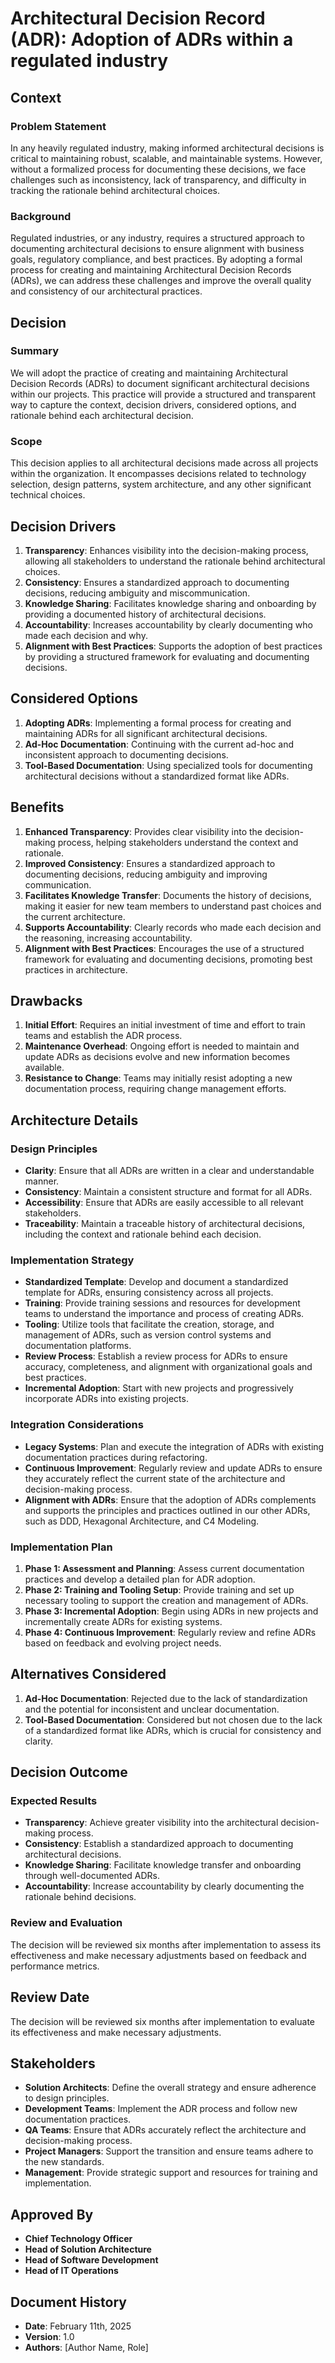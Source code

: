 # Architectural Decision Record (ADR): Adoption of ADRs within a regulated industry

## Context

### Problem Statement
In any heavily regulated industry, making informed architectural decisions is critical to maintaining robust, scalable, and maintainable systems. However, without a formalized process for documenting these decisions, we face challenges such as inconsistency, lack of transparency, and difficulty in tracking the rationale behind architectural choices.

### Background
Regulated industries, or any industry, requires a structured approach to documenting architectural decisions to ensure alignment with business goals, regulatory compliance, and best practices. By adopting a formal process for creating and maintaining Architectural Decision Records (ADRs), we can address these challenges and improve the overall quality and consistency of our architectural practices.

## Decision

### Summary
We will adopt the practice of creating and maintaining Architectural Decision Records (ADRs) to document significant architectural decisions within our projects. This practice will provide a structured and transparent way to capture the context, decision drivers, considered options, and rationale behind each architectural decision.

### Scope
This decision applies to all architectural decisions made across all projects within the organization. It encompasses decisions related to technology selection, design patterns, system architecture, and any other significant technical choices.

## Decision Drivers
1. **Transparency**: Enhances visibility into the decision-making process, allowing all stakeholders to understand the rationale behind architectural choices.
2. **Consistency**: Ensures a standardized approach to documenting decisions, reducing ambiguity and miscommunication.
3. **Knowledge Sharing**: Facilitates knowledge sharing and onboarding by providing a documented history of architectural decisions.
4. **Accountability**: Increases accountability by clearly documenting who made each decision and why.
5. **Alignment with Best Practices**: Supports the adoption of best practices by providing a structured framework for evaluating and documenting decisions.

## Considered Options
1. **Adopting ADRs**: Implementing a formal process for creating and maintaining ADRs for all significant architectural decisions.
2. **Ad-Hoc Documentation**: Continuing with the current ad-hoc and inconsistent approach to documenting decisions.
3. **Tool-Based Documentation**: Using specialized tools for documenting architectural decisions without a standardized format like ADRs.

## Benefits
1. **Enhanced Transparency**: Provides clear visibility into the decision-making process, helping stakeholders understand the context and rationale.
2. **Improved Consistency**: Ensures a standardized approach to documenting decisions, reducing ambiguity and improving communication.
3. **Facilitates Knowledge Transfer**: Documents the history of decisions, making it easier for new team members to understand past choices and the current architecture.
4. **Supports Accountability**: Clearly records who made each decision and the reasoning, increasing accountability.
5. **Alignment with Best Practices**: Encourages the use of a structured framework for evaluating and documenting decisions, promoting best practices in architecture.

## Drawbacks
1. **Initial Effort**: Requires an initial investment of time and effort to train teams and establish the ADR process.
2. **Maintenance Overhead**: Ongoing effort is needed to maintain and update ADRs as decisions evolve and new information becomes available.
3. **Resistance to Change**: Teams may initially resist adopting a new documentation process, requiring change management efforts.

## Architecture Details

### Design Principles
- **Clarity**: Ensure that all ADRs are written in a clear and understandable manner.
- **Consistency**: Maintain a consistent structure and format for all ADRs.
- **Accessibility**: Ensure that ADRs are easily accessible to all relevant stakeholders.
- **Traceability**: Maintain a traceable history of architectural decisions, including the context and rationale behind each decision.

### Implementation Strategy
- **Standardized Template**: Develop and document a standardized template for ADRs, ensuring consistency across all projects.
- **Training**: Provide training sessions and resources for development teams to understand the importance and process of creating ADRs.
- **Tooling**: Utilize tools that facilitate the creation, storage, and management of ADRs, such as version control systems and documentation platforms.
- **Review Process**: Establish a review process for ADRs to ensure accuracy, completeness, and alignment with organizational goals and best practices.
- **Incremental Adoption**: Start with new projects and progressively incorporate ADRs into existing projects.

### Integration Considerations
- **Legacy Systems**: Plan and execute the integration of ADRs with existing documentation practices during refactoring.
- **Continuous Improvement**: Regularly review and update ADRs to ensure they accurately reflect the current state of the architecture and decision-making process.
- **Alignment with ADRs**: Ensure that the adoption of ADRs complements and supports the principles and practices outlined in our other ADRs, such as DDD, Hexagonal Architecture, and C4 Modeling.

### Implementation Plan
1. **Phase 1: Assessment and Planning**: Assess current documentation practices and develop a detailed plan for ADR adoption.
2. **Phase 2: Training and Tooling Setup**: Provide training and set up necessary tooling to support the creation and management of ADRs.
3. **Phase 3: Incremental Adoption**: Begin using ADRs in new projects and incrementally create ADRs for existing systems.
4. **Phase 4: Continuous Improvement**: Regularly review and refine ADRs based on feedback and evolving project needs.

## Alternatives Considered
1. **Ad-Hoc Documentation**: Rejected due to the lack of standardization and the potential for inconsistent and unclear documentation.
2. **Tool-Based Documentation**: Considered but not chosen due to the lack of a standardized format like ADRs, which is crucial for consistency and clarity.

## Decision Outcome

### Expected Results
- **Transparency**: Achieve greater visibility into the architectural decision-making process.
- **Consistency**: Establish a standardized approach to documenting architectural decisions.
- **Knowledge Sharing**: Facilitate knowledge transfer and onboarding through well-documented ADRs.
- **Accountability**: Increase accountability by clearly documenting the rationale behind decisions.

### Review and Evaluation
The decision will be reviewed six months after implementation to assess its effectiveness and make necessary adjustments based on feedback and performance metrics.

## Review Date
The decision will be reviewed six months after implementation to evaluate its effectiveness and make necessary adjustments.

## Stakeholders
- **Solution Architects**: Define the overall strategy and ensure adherence to design principles.
- **Development Teams**: Implement the ADR process and follow new documentation practices.
- **QA Teams**: Ensure that ADRs accurately reflect the architecture and decision-making process.
- **Project Managers**: Support the transition and ensure teams adhere to the new standards.
- **Management**: Provide strategic support and resources for training and implementation.

## Approved By
- **Chief Technology Officer**
- **Head of Solution Architecture**
- **Head of Software Development**
- **Head of IT Operations**

## Document History
- **Date**: February 11th, 2025
- **Version**: 1.0
- **Authors**: [Author Name, Role]
